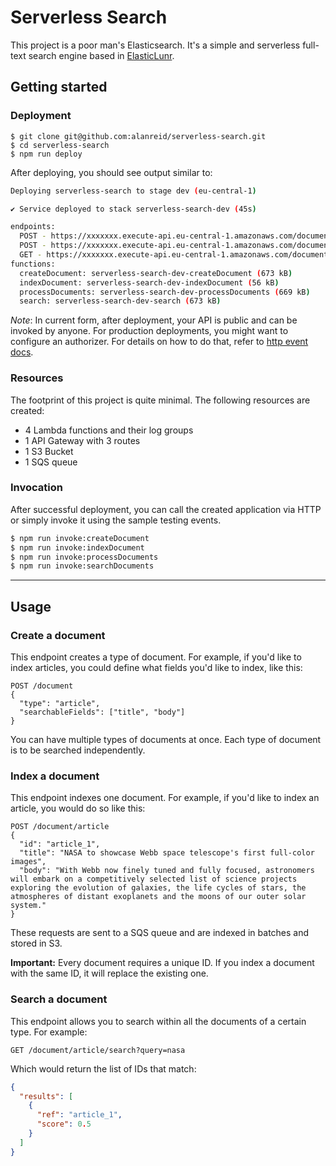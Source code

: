 
# Serverless Search
This project is a poor man's Elasticsearch. It's a simple and serverless full-text search engine based in [ElasticLunr](https://github.com/weixsong/elasticlunr.js). 


## Getting started

### Deployment

```
$ git clone git@github.com:alanreid/serverless-search.git
$ cd serverless-search
$ npm run deploy
```

After deploying, you should see output similar to:

```bash
Deploying serverless-search to stage dev (eu-central-1)

✔ Service deployed to stack serverless-search-dev (45s)

endpoints:
  POST - https://xxxxxxx.execute-api.eu-central-1.amazonaws.com/document
  POST - https://xxxxxxx.execute-api.eu-central-1.amazonaws.com/document/{type}
  GET - https://xxxxxxx.execute-api.eu-central-1.amazonaws.com/document/{type}/search
functions:
  createDocument: serverless-search-dev-createDocument (673 kB)
  indexDocument: serverless-search-dev-indexDocument (56 kB)
  processDocuments: serverless-search-dev-processDocuments (669 kB)
  search: serverless-search-dev-search (673 kB)
```

_Note_: In current form, after deployment, your API is public and can be invoked by anyone. For production deployments, you might want to configure an authorizer. For details on how to do that, refer to [http event docs](https://www.serverless.com/framework/docs/providers/aws/events/apigateway/).

### Resources
The footprint of this project is quite minimal. The following resources are created:

- 4 Lambda functions and their log groups
- 1 API Gateway with 3 routes
- 1 S3 Bucket
- 1 SQS queue

### Invocation

After successful deployment, you can call the created application via HTTP or simply invoke it using the sample testing events.

```bash
$ npm run invoke:createDocument
$ npm run invoke:indexDocument
$ npm run invoke:processDocuments
$ npm run invoke:searchDocuments
```

---
## Usage

### Create a document
This endpoint creates a type of document. For example, if you'd like to index articles, you could define what fields you'd like to index, like this:
```
POST /document
{
  "type": "article",
  "searchableFields": ["title", "body"]
}
```

You can have multiple types of documents at once. Each type of document is to be searched independently.

### Index a document
This endpoint indexes one document. For example, if you'd like to index an article, you would do so like this:
```
POST /document/article
{
  "id": "article_1",
  "title": "NASA to showcase Webb space telescope's first full-color images",
  "body": "With Webb now finely tuned and fully focused, astronomers will embark on a competitively selected list of science projects exploring the evolution of galaxies, the life cycles of stars, the atmospheres of distant exoplanets and the moons of our outer solar system."
}
```

These requests are sent to a SQS queue and are indexed in batches and stored in S3.

**Important:** Every document requires a unique ID. If you index a document with the same ID, it will replace the existing one. 


### Search a document
This endpoint allows you to search within all the documents of a certain type. For example:
```
GET /document/article/search?query=nasa
```

Which would return the list of IDs that match:
```json
{
  "results": [
    {
      "ref": "article_1",
      "score": 0.5
    }
  ]
}
```

## 